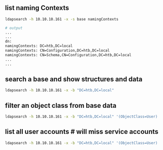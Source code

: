 
## list naming Contexts 
```bash
ldapsearch -h 10.10.10.161 -x -s base namingContexts

# output
...
...
dn:
namingContexts: DC=htb,DC=local
namingContexts: CN=Configuration,DC=htb,DC=local
namingContexts: CN=Schema,CN=Configuration,DC=htb,DC=local
...
...
```
## search a base and show structures and data 
```bash
ldapsearch -h 10.10.10.161 -x -b "DC=htb,DC=local"
```

## filter an object class from base data
```bash
ldapsearch -h 10.10.10.161 -x -b "DC=htb,DC=local" '(ObjectClass=User)'

```

## list all user accounts # will miss service accounts
```bash
ldapsearch -h 10.10.10.161 -x -b "DC=htb,DC=local" '(ObjectClass=User)' sAMAccountName | grep sAMAccountName | sed 's/.*: //g'

```